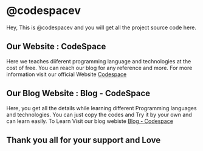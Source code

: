 # @codespacev
Hey, This is @codespacev and you will get all the project source code  here.

## Our Website : CodeSpace
Here we teaches diiferent programming language and technologies at the cost of free. You can reach our blog for any reference and more. For more information visit our official Website [Codespace](https://link-url-here.org)

## Our Blog Website : Blog - CodeSpace
Here, you get all the details while learning different Programming languages and technologies. You can just copy the codes and Try it by your own and can learn easily. To Learn Visit our blog webiste [Blog - Codespace](https://link-url-here.org)

## Thank you all for your support and Love 
